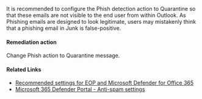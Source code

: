 It is recommended to configure the Phish detection action to Quarantine so that these emails are not visible to the end user from within Outlook. As Phishing emails are designed to look legitimate, users may mistakenly think that a phishing email in Junk is false-positive.

#### Remediation action
Change Phish action to Quarantine message.

#### Related Links

* [Recommended settings for EOP and Microsoft Defender for Office 365](https://aka.ms/orca-atpp-docs-6) 
* [Microsoft 365 Defender Portal - Anti-spam settings](https://security.microsoft.com/antispam)
